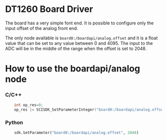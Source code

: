 # DT1260 Board Driver

The board has a very simple font end. It is possible to configure only the input offset of the analog front end.

The only node available is `board0:/boardapi/analog.offset` and it is a float value that can be set to any value between 0 and 4095. 
The input to the ADC will be in the middle of the range when the offset is set to 2048.

# How to use the boardapi/analog node

### C/C++
```c
    int op_res=0;
    op_res |= SCISDK_SetParameterInteger("board0:/boardapi/analog.offset", 2048, _sdk);
```

### Python
```python
    sdk.SetParameter("board0:/boardapi/analog.offset", 2048)
```
